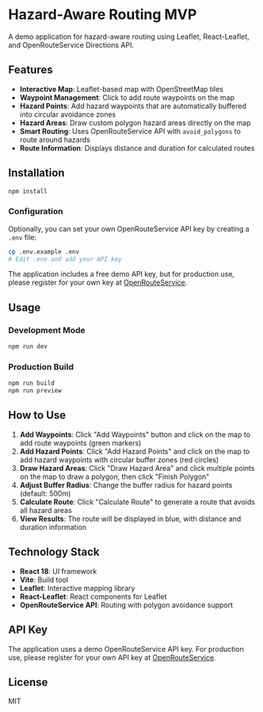 # Hazard-Aware Routing MVP

A demo application for hazard-aware routing using Leaflet, React-Leaflet, and OpenRouteService Directions API.

## Features

- **Interactive Map**: Leaflet-based map with OpenStreetMap tiles
- **Waypoint Management**: Click to add route waypoints on the map
- **Hazard Points**: Add hazard waypoints that are automatically buffered into circular avoidance zones
- **Hazard Areas**: Draw custom polygon hazard areas directly on the map
- **Smart Routing**: Uses OpenRouteService API with `avoid_polygons` to route around hazards
- **Route Information**: Displays distance and duration for calculated routes

## Installation

```bash
npm install
```

### Configuration

Optionally, you can set your own OpenRouteService API key by creating a `.env` file:

```bash
cp .env.example .env
# Edit .env and add your API key
```

The application includes a free demo API key, but for production use, please register for your own key at [OpenRouteService](https://openrouteservice.org/).

## Usage

### Development Mode
```bash
npm run dev
```

### Production Build
```bash
npm run build
npm run preview
```

## How to Use

1. **Add Waypoints**: Click "Add Waypoints" button and click on the map to add route waypoints (green markers)
2. **Add Hazard Points**: Click "Add Hazard Points" and click on the map to add hazard waypoints with circular buffer zones (red circles)
3. **Draw Hazard Areas**: Click "Draw Hazard Area" and click multiple points on the map to draw a polygon, then click "Finish Polygon"
4. **Adjust Buffer Radius**: Change the buffer radius for hazard points (default: 500m)
5. **Calculate Route**: Click "Calculate Route" to generate a route that avoids all hazard areas
6. **View Results**: The route will be displayed in blue, with distance and duration information

## Technology Stack

- **React 18**: UI framework
- **Vite**: Build tool
- **Leaflet**: Interactive mapping library
- **React-Leaflet**: React components for Leaflet
- **OpenRouteService API**: Routing with polygon avoidance support

## API Key

The application uses a demo OpenRouteService API key. For production use, please register for your own API key at [OpenRouteService](https://openrouteservice.org/).

## License

MIT
